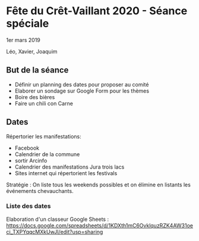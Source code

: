 # Fête du Crêt-Vaillant 2020 - Séance spéciale

1er mars 2019

Léo, Xavier, Joaquim

## But de la séance

* Définir un planning des dates pour proposer au comité
* Elaborer un sondage sur Google Form pour les thèmes
* Boire des bières
* Faire un chili con Carne

## Dates

Répertorier les manifestations:

* Facebook
* Calendrier de la commune
* sortir Arcinfo
* Calendrier des manifestations Jura trois lacs
* Sites internet qui répertorient les festivals

Stratégie : On liste tous les weekends possibles et on élimine en listants les événements chevauchants.

### Liste des dates

Elaboration d'un classeur Google Sheets :
https://docs.google.com/spreadsheets/d/1KDXth1mC6OvklquzRZK4AW31oeci_TXPYqqcMXkUwJI/edit?usp=sharing

